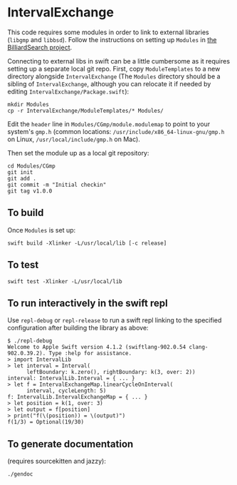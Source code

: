 # IntervalExchange

This code requires some modules in order to link to external libraries
(`libgmp` and `libbsd`). Follow the instructions on setting up `Modules` in
[the BilliardSearch project](https://github.com/faec/BilliardSearch).

Connecting to external libs in swift can be a little cumbersome as it requires
setting up a separate local git repo. First, copy `ModuleTemplates` to a
new directory alongside `IntervalExchange` (The `Modules` directory should be a
sibling of `IntervalExchange`, although you can relocate it if needed by editing
`IntervalExchange/Package.swift`):

```
mkdir Modules
cp -r IntervalExchange/ModuleTemplates/* Modules/
```

Edit the `header` line in `Modules/CGmp/module.modulemap` to point to
your system's `gmp.h` (common locations: `/usr/include/x86_64-linux-gnu/gmp.h`
on Linux, `/usr/local/include/gmp.h` on Mac).

Then set the module up as a local git repository:

```
cd Modules/CGmp
git init
git add .
git commit -m "Initial checkin"
git tag v1.0.0
```

## To build

Once `Modules` is set up:

```
swift build -Xlinker -L/usr/local/lib [-c release]
```

## To test

```
swift test -Xlinker -L/usr/local/lib
```

## To run interactively in the swift repl

Use `repl-debug` or `repl-release` to run a swift repl linking to the
specified configuration after building the library as above:

    $ ./repl-debug
    Welcome to Apple Swift version 4.1.2 (swiftlang-902.0.54 clang-902.0.39.2). Type :help for assistance.
    > import IntervalLib
    > let interval = Interval(
          leftBoundary: k.zero(), rightBoundary: k(3, over: 2))
    interval: IntervalLib.Interval = { ... }
    > let f = IntervalExchangeMap.linearCycleOnInterval(
          interval, cycleLength: 5)
    f: IntervalLib.IntervalExchangeMap = { ... }
    > let position = k(1, over: 3)
    > let output = f[position]
    > print("f(\(position)) = \(output)")
    f(1/3) = Optional(19/30)

## To generate documentation
(requires sourcekitten and jazzy):

```
./gendoc
```
